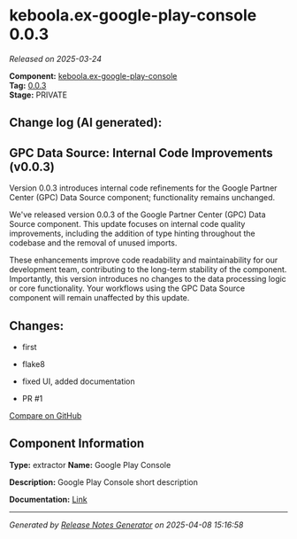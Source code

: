 #  keboola.ex-google-play-console 0.0.3

_Released on 2025-03-24_

**Component:** [keboola.ex-google-play-console](https://github.com/keboola/component-google-play-console)  
**Tag:** [0.0.3](https://github.com/keboola/component-google-play-console/releases/tag/0.0.3)  
**Stage:** PRIVATE


## Change log (AI generated):
## GPC Data Source: Internal Code Improvements (v0.0.3)
Version 0.0.3 introduces internal code refinements for the Google Partner Center (GPC) Data Source component; functionality remains unchanged.

We've released version 0.0.3 of the Google Partner Center (GPC) Data Source component. This update focuses on internal code quality improvements, including the addition of type hinting throughout the codebase and the removal of unused imports.

These enhancements improve code readability and maintainability for our development team, contributing to the long-term stability of the component. Importantly, this version introduces no changes to the data processing logic or core functionality. Your workflows using the GPC Data Source component will remain unaffected by this update.



## Changes:



- first 




- flake8 




- fixed UI, added documentation 




- PR #1 



[Compare on GitHub](https://github.com/keboola/component-google-play-console/compare/0.0.2...0.0.3)



## Component Information
**Type:** extractor
**Name:** Google Play Console

**Description:** Google Play Console short description


**Documentation:** [Link](https://github.com/keboola/component-google-play-console/blob/master/README.md)



---
_Generated by [Release Notes Generator](https://github.com/keboola/release-notes-generator)
on 2025-04-08 15:16:58_